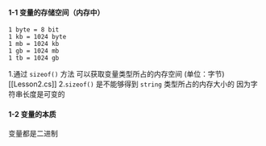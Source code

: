 #### 1-1 变量的存储空间（内存中）

	1 byte = 8 bit
	1 kb = 1024 byte
	1 mb = 1024 kb
	1 gb = 1024 mb
	1 tb = 1024 gb

 1.通过 `sizeof()` 方法 可以获取变量类型所占的内存空间 (单位：字节)  [[Lesson2.cs]]
 2.`sizeof()` 是不能够得到 `string` 类型所占的内存大小的
	 因为字符串长度是可变的

#### 1-2 变量的本质
变量都是二进制
